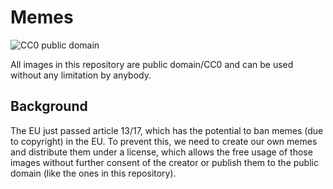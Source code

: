 # Memes

![CC0 public domain](https://licensebuttons.net/p/zero/1.0/88x31.png)

All images in this repository are public domain/CC0 and can be used without any limitation by anybody.

## Background

The EU just passed article 13/17, which has the potential to ban memes (due to copyright) in the EU. To prevent this, we need to create our own memes and distribute them under a license, which allows the free usage of those images without further consent of the creator or publish them to the public domain (like the ones in this repository).
